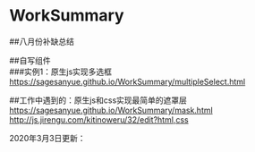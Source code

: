 # WorkSummary
##八月份补缺总结  
  
##自写组件  
###实例1：原生js实现多选框 https://sagesanyue.github.io/WorkSummary/multipleSelect.html
  
##工作中遇到的：原生js和css实现最简单的遮罩层 https://sagesanyue.github.io/WorkSummary/mask.html  
http://js.jirengu.com/kitinoweru/32/edit?html,css

2020年3月3日更新：

